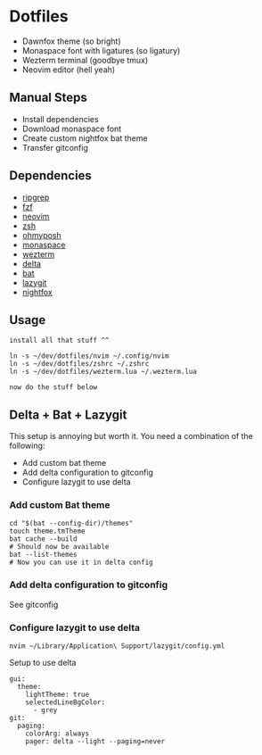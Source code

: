 # Dotfiles

- Dawnfox theme (so bright)
- Monaspace font with ligatures (so ligatury)
- Wezterm terminal (goodbye tmux)
- Neovim editor (hell yeah)

## Manual Steps
- Install dependencies
- Download monaspace font
- Create custom nightfox bat theme
- Transfer gitconfig

## Dependencies
- [ripgrep](https://github.com/BurntSushi/ripgrep)
- [fzf](https://github.com/junegunn/fzf)
- [neovim](https://neovim.io/)
- [zsh](https://ohmyz.sh/)
- [ohmyposh](https://ohmyposh.dev/)
- [monaspace](https://monaspace.githubnext.com/)
- [wezterm](https://github.com/wez/wezterm)
- [delta](https://github.com/dandavison/delta)
- [bat](https://github.com/sharkdp/bat)
- [lazygit](https://github.com/jesseduffield/lazygit)
- [nightfox](https://github.com/EdenEast/nightfox.nvim)

## Usage
```
install all that stuff ^^

ln -s ~/dev/dotfiles/nvim ~/.config/nvim
ln -s ~/dev/dotfiles/zshrc ~/.zshrc
ln -s ~/dev/dotfiles/wezterm.lua ~/.wezterm.lua

now do the stuff below
```

## Delta + Bat + Lazygit
This setup is annoying but worth it. You need a combination of the following:
- Add custom bat theme
- Add delta configuration to gitconfig
- Configure lazygit to use delta

### Add custom Bat theme
```
cd "$(bat --config-dir)/themes"
touch theme.tmTheme
bat cache --build
# Should now be available
bat --list-themes
# Now you can use it in delta config
```

### Add delta configuration to gitconfig
See gitconfig

### Configure lazygit to use delta
```
nvim ~/Library/Application\ Support/lazygit/config.yml
```

Setup to use delta
```
gui:
  theme:
    lightTheme: true
    selectedLineBgColor:
      - grey
git:
  paging:
    colorArg: always
    pager: delta --light --paging=never
```
